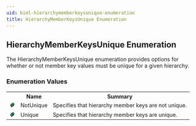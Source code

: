 ```yaml
---
uid: biml-hierarchymemberkeysunique-enumeration
title: HierarchyMemberKeysUnique Enumeration
---
```


## HierarchyMemberKeysUnique Enumeration

<div class="LanguageSummary"><div class ="SummaryItem">The HierarchyMemberKeysUnique enumeration provides options for whether or not member key values must be unique for a given hierarchy.</div></div>
<div class="EnumValueGroup">

### Enumeration Values

<table id="EnumValue" class="MemberList"><tbody><tr><th class="MemberTypeIconColumnHeader">&nbsp;</th><th class="MemberNameColumnHeader">Name</th><th class="MemberSummaryColumnHeader">Summary</th></tr><tr class="cd0"><td align="center" class="MemberTypeIcon"><img src="enumValue.png"></img></td><td class="MemberName">NotUnique</td><td class="MemberSummary"><div class ="SummaryItem">Specifies that hierarchy member keys are not unique.</div></td></tr><tr class="cd1"><td align="center" class="MemberTypeIcon"><img src="enumValue.png"></img></td><td class="MemberName">Unique</td><td class="MemberSummary"><div class ="SummaryItem">Specifies that hierarchy member keys are unique.</div></td></tr></tbody></table>
</div>